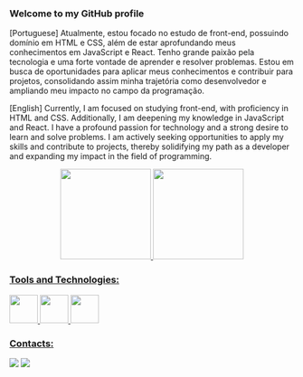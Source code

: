 ### Welcome to my GitHub profile

[Portuguese] Atualmente, estou focado no estudo de front-end, possuindo domínio em HTML e CSS, além de estar aprofundando meus conhecimentos em JavaScript e React. Tenho grande paixão pela tecnologia e uma forte vontade de aprender e resolver problemas. Estou em busca de oportunidades para aplicar meus conhecimentos e contribuir para projetos, consolidando assim minha trajetória como desenvolvedor e ampliando meu impacto no campo da programação.

[English] Currently, I am focused on studying front-end, with proficiency in HTML and CSS. Additionally, I am deepening my knowledge in JavaScript and React. I have a profound passion for technology and a strong desire to learn and solve problems. I am actively seeking opportunities to apply my skills and contribute to projects, thereby solidifying my path as a developer and expanding my impact in the field of programming.

<div align = "center">
<a href="https://github.com/ThalesHenriquFB">
<img height="160em" src="https://github-readme-stats.vercel.app/api/top-langs/?username=ThalesHenriquFB&layout=compact&langs_count=7&theme=dark"/>
<img height="160em" src="https://github-readme-stats.vercel.app/api?username=ThalesHenriquFB&show_icons=true&theme=dark&include_all_commits=true&count_private=true"/>
</div>
          
### Tools and Technologies:
<div>
<img src="https://cdn.jsdelivr.net/gh/devicons/devicon/icons/html5/html5-plain-wordmark.svg" width="50" height="50"/>
<img src="https://cdn.jsdelivr.net/gh/devicons/devicon/icons/css3/css3-plain-wordmark.svg" width="50" height="50"/>
<img src="https://cdn.jsdelivr.net/gh/devicons/devicon/icons/javascript/javascript-plain.svg" width="50" height="50"/>
</div>
          
### Contacts:

<div>
<a href = "mailto:thalesbrandao2004@gmail.com"><img src="https://img.shields.io/badge/Gmail-D14836?style=for-the-badge&logo=gmail&logoColor=white" target="_blank"></a>
<a href="https://www.linkedin.com/in/thales-henrique-a51618279" target="_blank"><img src="https://img.shields.io/badge/-LinkedIn-%230077B5?style=for-the-badge&logo=linkedin&logoColor=white" target="_blank"></a>
</div>
